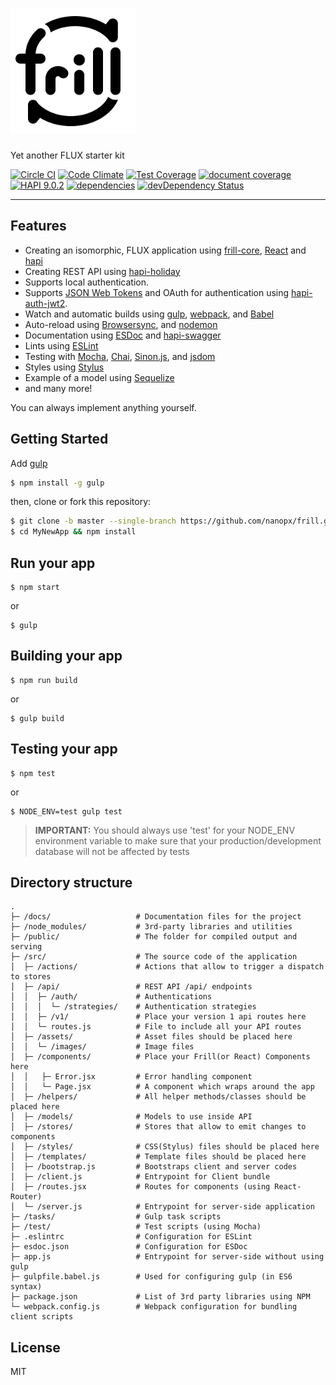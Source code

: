 # <img src="frill-logo.png" alt="frill" title="frill logo" height="200" />

Yet another FLUX starter kit

[![Circle CI](https://circleci.com/gh/nanopx/frill/tree/master.svg?style=shield&circle-token=ea6665c989599be6eddc9ba5f7d8d849b525f83a)](https://circleci.com/gh/nanopx/frill/tree/master)
[![Code Climate](https://codeclimate.com/github/nanopx/frill/badges/gpa.svg)](https://codeclimate.com/github/nanopx/frill)
[![Test Coverage](https://codeclimate.com/github/nanopx/frill/badges/coverage.svg)](https://codeclimate.com/github/nanopx/frill/coverage)
[![document coverage](https://rawgit.com/nanopx/frill/master/docs/badge.svg)](https://esdoc.org)
[![HAPI 9.0.2](http://img.shields.io/badge/hapi-9.0.2-brightgreen.svg "Latest Hapi.js")](http://hapijs.com)
[![dependencies](https://david-dm.org/nanopx/frill.svg)](https://david-dm.org/nanopx/frill)
[![devDependency Status](https://david-dm.org/nanopx/frill/dev-status.svg)](https://david-dm.org/nanopx/frill#info=devDependencies)

---

## Features

* Creating an isomorphic, FLUX application using [frill-core](https://github.com/nanopx/frill-core),  [React](http://facebook.github.io/react/) and [hapi](http://hapijs.com/)
* Creating REST API using [hapi-holiday](https://github.com/nanopx/hapi-holiday)
* Supports local authentication.
* Supports [JSON Web Tokens](http://jwt.io/) and OAuth for authentication using [hapi-auth-jwt2](https://github.com/dwyl/hapi-auth-jwt2).
* Watch and automatic builds using [gulp](http://gulpjs.com/), [webpack](https://github.com/webpack/webpack), and [Babel](https://babeljs.io/)
* Auto-reload using [Browsersync](http://www.browsersync.io/), and [nodemon](https://github.com/remy/nodemon)
* Documentation using [ESDoc](https://esdoc.org/) and [hapi-swagger](https://github.com/glennjones/hapi-swagger)
* Lints using [ESLint](http://eslint.org/)
* Testing with [Mocha](mochajs.org), [Chai](chaijs.com), [Sinon.js](http://sinonjs.org/), and [jsdom](https://github.com/tmpvar/jsdom)
* Styles using [Stylus](https://learnboost.github.io/stylus/)
* Example of a model using [Sequelize](docs.sequelizejs.com/en/latest/)
* and many more!

You can always implement anything yourself.


## Getting Started
Add [gulp](http://gulpjs.com/)
```bash
$ npm install -g gulp
```
then, clone or fork this repository:
```bash
$ git clone -b master --single-branch https://github.com/nanopx/frill.git MyNewApp
$ cd MyNewApp && npm install
```


## Run your app
```
$ npm start
```
or
```
$ gulp
```

## Building your app
```
$ npm run build
```
or
```
$ gulp build
```

## Testing your app
```
$ npm test
```
or
```
$ NODE_ENV=test gulp test
```
> **IMPORTANT:** You should always use 'test' for your NODE_ENV environment variable to make sure that your production/development database will not be affected by tests

## Directory structure
```
.
├─ /docs/                   # Documentation files for the project
├─ /node_modules/           # 3rd-party libraries and utilities
├─ /public/                 # The folder for compiled output and serving
├─ /src/                    # The source code of the application
│  ├─ /actions/             # Actions that allow to trigger a dispatch to stores
│  ├─ /api/                 # REST API /api/ endpoints
│  │  ├─ /auth/             # Authentications
│  │  │  └─ /strategies/    # Authentication strategies
│  │  ├─ /v1/               # Place your version 1 api routes here
│  │  └─ routes.js          # File to include all your API routes
│  ├─ /assets/              # Asset files should be placed here
│  │  └─ /images/           # Image files
│  ├─ /components/          # Place your Frill(or React) Components here
│  │   ├─ Error.jsx         # Error handling component
│  │   └─ Page.jsx          # A component which wraps around the app
│  ├─ /helpers/             # All helper methods/classes should be placed here
│  ├─ /models/              # Models to use inside API
│  ├─ /stores/              # Stores that allow to emit changes to components
│  ├─ /styles/              # CSS(Stylus) files should be placed here
│  ├─ /templates/           # Template files should be placed here
│  ├─ /bootstrap.js         # Bootstraps client and server codes
│  ├─ /client.js            # Entrypoint for Client bundle
│  ├─ /routes.jsx           # Routes for components (using React-Router)
│  └─ /server.js            # Entrypoint for server-side application
├─ /tasks/                  # Gulp task scripts
├─ /test/                   # Test scripts (using Mocha)
├─ .eslintrc                # Configuration for ESLint
├─ esdoc.json               # Configuration for ESDoc
├─ app.js                   # Entrypoint for server-side without using gulp
├─ gulpfile.babel.js        # Used for configuring gulp (in ES6 syntax)
├─ package.json             # List of 3rd party libraries using NPM
└─ webpack.config.js        # Webpack configuration for bundling client scripts
```

## License
MIT
